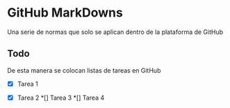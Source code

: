 # GitHub MarkDowns

Una serie de normas que solo se aplican dentro de la plataforma de GitHub

## Todo

De esta manera se colocan listas de tareas en GitHub

*[x] Tarea 1
*[x] Tarea 2
*[] Tarea 3
*[] Tarea 4 

